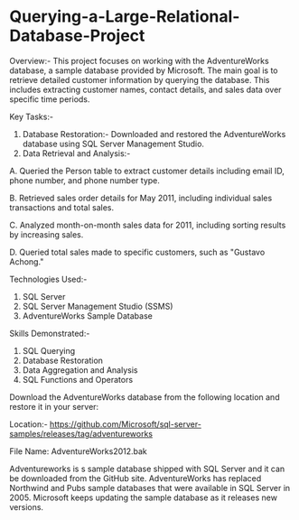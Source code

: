 # Querying-a-Large-Relational-Database-Project

Overview:- This project focuses on working with the AdventureWorks database, a sample database provided by Microsoft. The main goal is to retrieve detailed customer information by querying the database. This includes extracting customer names, contact details, and sales data over specific time periods.

Key Tasks:-

1. Database Restoration:- Downloaded and restored the AdventureWorks database using SQL Server Management Studio.
2. Data Retrieval and Analysis:-

A. Queried the Person table to extract customer details including email ID, phone number, and phone number type.

B. Retrieved sales order details for May 2011, including individual sales transactions and total sales.

C. Analyzed month-on-month sales data for 2011, including sorting results by increasing sales.

D. Queried total sales made to specific customers, such as "Gustavo Achong."

Technologies Used:-

1. SQL Server
2. SQL Server Management Studio (SSMS)
3. AdventureWorks Sample Database

Skills Demonstrated:-

1. SQL Querying
2. Database Restoration
3. Data Aggregation and Analysis
4. SQL Functions and Operators

Download the AdventureWorks database from the following location and restore it in your server:

Location:- https://github.com/Microsoft/sql-server-samples/releases/tag/adventureworks

File Name: AdventureWorks2012.bak

Adventureworks is s sample database shipped with SQL Server and it can be downloaded from the GitHub site. AdventureWorks has replaced Northwind and Pubs sample databases that were available in SQL Server in 2005. Microsoft keeps updating the sample database as it releases new versions.
